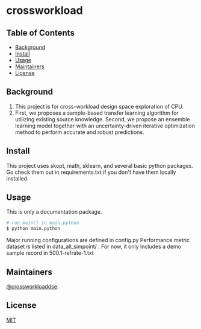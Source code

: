 # crossworkload

## Table of Contents

- [Background](#background)
- [Install](#install)
- [Usage](#usage)
- [Maintainers](#maintainers)
- [License](#license)

## Background
1) This project is for cross-workload design space exploration of CPU.
2) First, we proposes a sample-based transfer learning algorithm for utilizing existing source knowledge. Second, we propose an ensemble learning model together with an uncertainty-driven iterative optimization method to perform accurate and robust predictions.

## Install

This project uses skopt, math, sklearn, and several basic python packages. Go check them out in requirements.txt if you don't have them locally installed.

## Usage

This is only a documentation package.

```sh
# run main() in main.python
$ python main.python
```

Major running configurations are defined in config.py
Performance metric dataset is listed in data_all_simpoint/ . For now, it only includes a demo sample record in 500.1-refrate-1.txt

## Maintainers
[@crossworkloaddse](https://github.com/crossworkloaddse).

## License
[MIT](license)
